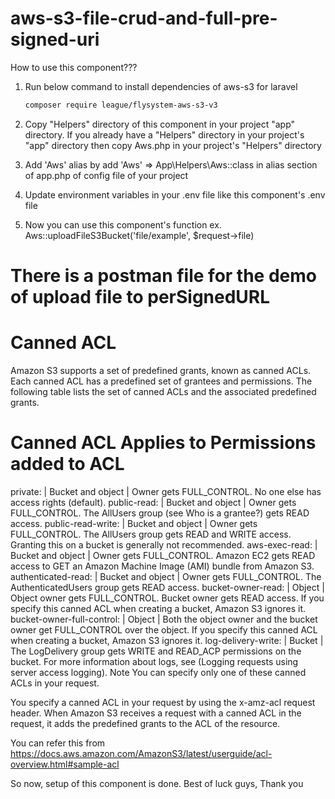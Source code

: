 # aws-s3-file-crud-and-full-pre-signed-uri

How to use this component???

1. Run below command to install dependencies of aws-s3 for laravel
    ```bash
    composer require league/flysystem-aws-s3-v3
    ```

2. Copy "Helpers" directory of this component in your project "app" directory. If you already have a "Helpers" directory in your project's "app" directory then copy Aws.php in your project's "Helpers" directory

3. Add 'Aws' alias by add 'Aws' => App\Helpers\Aws::class in alias section of app.php of config file of your project

4. Update environment variables in your .env file like this component's .env file

5. Now you can use this component's function ex. Aws::uploadFileS3Bucket('file/example', $request->file)

# There is a postman file for the demo of upload file to perSignedURL

# Canned ACL
Amazon S3 supports a set of predefined grants, known as canned ACLs. Each canned ACL has a predefined set of grantees and permissions. The following table lists the set of canned ACLs and the associated predefined grants.

# Canned ACL	Applies to	Permissions added to ACL
private:	| Bucket and object |	Owner gets FULL_CONTROL. No one else has access rights (default).
public-read:	| Bucket and object |	Owner gets FULL_CONTROL. The AllUsers group (see Who is a grantee?) gets READ access.
public-read-write:	| Bucket and object |	Owner gets FULL_CONTROL. The AllUsers group gets READ and WRITE access. Granting this on a bucket is generally not recommended.
aws-exec-read:	| Bucket and object |	Owner gets FULL_CONTROL. Amazon EC2 gets READ access to GET an Amazon Machine Image (AMI) bundle from Amazon S3.
authenticated-read: | Bucket and object |	Owner gets FULL_CONTROL. The AuthenticatedUsers group gets READ access.
bucket-owner-read: | Object |	Object owner gets FULL_CONTROL. Bucket owner gets READ access. If you specify this canned ACL when creating a bucket, Amazon S3 ignores it.
bucket-owner-full-control: | Object |	Both the object owner and the bucket owner get FULL_CONTROL over the object. If you specify this canned ACL when creating a bucket, Amazon S3 ignores it.
log-delivery-write:	| Bucket |	The LogDelivery group gets WRITE and READ_ACP permissions on the bucket. For more information about logs, see (Logging requests using server access logging).
Note
You can specify only one of these canned ACLs in your request.

You specify a canned ACL in your request by using the x-amz-acl request header. When Amazon S3 receives a request with a canned ACL in the request, it adds the predefined grants to the ACL of the resource.

You can refer this from https://docs.aws.amazon.com/AmazonS3/latest/userguide/acl-overview.html#sample-acl

So now, setup of this component is done.
Best of luck guys,
Thank you